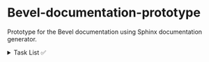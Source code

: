 # Bevel-documentation-prototype
Prototype for the Bevel documentation using Sphinx documentation generator.

<details>
  <summary> Task List ✅</summary>
  
  - [X] Understand the project Bevel concept | ⚡
  - [X] Generate existing readthedocs architecture 
  - [ ] Create the new design
  - [ ] Try Bevel Tutorials
  
</details>

